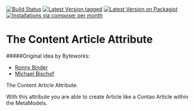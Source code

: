 [![Build Status](https://travis-ci.org/MetaModels/attribute_contentarticle.svg)](https://travis-ci.org/MetaModels/attribute_contentarticle)
[![Latest Version tagged](http://img.shields.io/github/tag/MetaModels/attribute_contentarticle.svg)](https://github.com/MetaModels/attribute_contentarticle/tags)
[![Latest Version on Packagist](http://img.shields.io/packagist/v/MetaModels/attribute_contentarticle.svg)](https://packagist.org/packages/MetaModels/attribute_contentarticle)
[![Installations via composer per month](http://img.shields.io/packagist/dm/MetaModels/attribute_contentarticle.svg)](https://packagist.org/packages/MetaModels/attribute_contentarticle)

The Content Article Attribute
=========
#####Original idea by Byteworks:
- [Ronny Binder](mailto:rb@bytworks.ch)
- [Michael Bischof](mailto:mb@byteworks.ch)


The Content Article Attribute.


With this attribute you are able to create Article like a Contao Article within the MetaModels.
